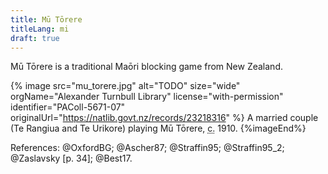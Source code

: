 ```yaml
---
title: Mū Tōrere
titleLang: mi
draft: true
---
```


<span lang="mi" class="noun">Mū Tōrere</span> is a traditional Maōri blocking game from New Zealand.

{% image src="mu_torere.jpg" alt="TODO"
    size="wide"
    orgName="Alexander Turnbull Library"
    license="with-permission"
    identifier="PAColl-5671-07"
    originalUrl="https://natlib.govt.nz/records/23218316" %}
A married couple (Te Rangiua and Te Urikore) playing Mū Tōrere, <abbr title="circa">c.</abbr> 1910.
{%imageEnd%}

References: @OxfordBG; @Ascher87; @Straffin95; @Straffin95_2; @Zaslavsky [p. 34];
@Best17.
